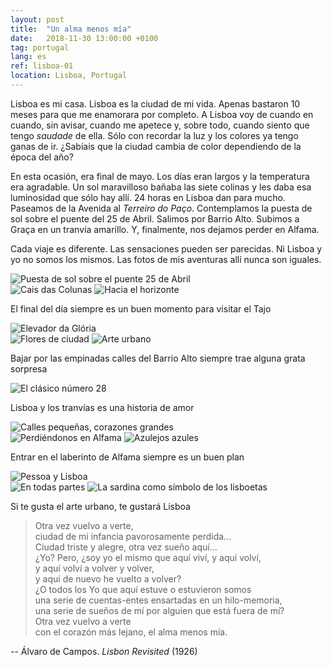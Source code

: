 ```yaml
---
layout: post
title:  "Un alma menos mía"
date:   2018-11-30 13:00:00 +0100
tag: portugal
lang: es
ref: lisboa-01
location: Lisboa, Portugal
---
```


Lisboa es mi casa. Lisboa es la ciudad de mi vida. Apenas bastaron 10 meses para que me enamorara por completo.
A Lisboa voy de cuando en cuando, sin avisar, cuando me apetece y, sobre todo, cuando siento que tengo *saudade* de ella.
Sólo con recordar la luz y los colores ya tengo ganas de ir. ¿Sabíais que la ciudad cambia de color dependiendo de la época del año? 

En esta ocasión, era final de mayo. Los días eran largos y la temperatura era agradable. Un sol maravilloso bañaba las siete colinas y les daba esa luminosidad que sólo hay allí. 
24 horas en Lisboa dan para mucho. Paseamos de la Avenida al *Terreiro do Paço*. Contemplamos la puesta de sol sobre el puente del 25 de Abril. Salimos por Barrio Alto. Subimos a Graça en un tranvía amarillo. Y, finalmente, nos dejamos perder en Alfama. 

Cada viaje es diferente. Las sensaciones pueden ser parecidas. Ni Lisboa y yo no somos los mismos. Las fotos de mis aventuras allí nunca son iguales. 

<div class="post-image">
    <div class="post-image">
    <img src="/fernweh/photo/2018-11-30-Lisboa-01/Lisboa_193915-01.jpg" alt="Puesta de sol sobre el puente 25 de Abril" />
    </div>
    <div class="post-image post-image--split">
    <img src="/fernweh/photo/2018-11-30-Lisboa-01/Lisboa_193604_HDR-01.jpg" alt="Cais das Colunas" />
    <img src="/fernweh/photo/2018-11-30-Lisboa-01/Lisboa_193656_HDR-01.jpg" alt="Hacia el horizonte" />
</div>                                                                                                                         
    <p class="post-image-caption">El final del día siempre es un buen momento para visitar el Tajo</p>
</div>

<div class="post-image">
    <div class="post-image">
    <img src="/fernweh/photo/2018-11-30-Lisboa-01/Lisboa_160333_HDR.jpg" alt="Elevador da Glória" />
    </div>
    <div class="post-image post-image--split">
    <img src="/fernweh/photo/2018-11-30-Lisboa-01/Lisboa_160541_HDR-01.jpeg" alt="Flores de ciudad" />
    <img src="/fernweh/photo/2018-11-30-Lisboa-01/Lisboa_160942_HDR-01.jpg" alt="Arte urbano" />
</div>                                                                                                                         
    <p class="post-image-caption">Bajar por las empinadas calles del Barrio Alto siempre trae alguna grata sorpresa</p>
</div>

<div class="post-image">
    <div class="post-image">
    <img src="/fernweh/photo/2018-11-30-Lisboa-01/Lisboa_131232_HDR-01.jpg" alt="El clásico número 28" />
    </div>
    <p class="post-image-caption">Lisboa y los tranvías es una historia de amor</p>
</div>

<div class="post-image">
    <div class="post-image">
    <img src="/fernweh/photo/2018-11-30-Lisboa-01/Lisboa_140331_HDR-01.jpg" alt="Calles pequeñas, corazones grandes" />
    </div>
    <div class="post-image post-image--split">
    <img src="/fernweh/photo/2018-11-30-Lisboa-01/Lisboa_140647_HDR-01.jpg" alt="Perdiéndonos en Alfama" />
    <img src="/fernweh/photo/2018-11-30-Lisboa-01/Lisboa_132100_HDR-01.jpg" alt="Azulejos azules" />
</div>                                                                                                                         
    <p class="post-image-caption">Entrar en el laberinto de Alfama siempre es un buen plan</p>
</div>

<div class="post-image">
    <div class="post-image">
    <img src="/fernweh/photo/2018-11-30-Lisboa-01/Lisboa_135706_HDR-01.jpg" alt="Pessoa y Lisboa" />
    </div>
    <div class="post-image post-image--split">
    <img src="/fernweh/photo/2018-11-30-Lisboa-01/Lisboa_135554_HDR-01.jpg" alt="En todas partes" />
    <img src="/fernweh/photo/2018-11-30-Lisboa-01/Lisboa_135439_HDR-01.jpg" alt="La sardina como símbolo de los lisboetas" />
</div>                                                                                                                         
    <p class="post-image-caption">Si te gusta el arte urbano, te gustará Lisboa</p>
</div>


> Otra vez vuelvo a verte,  
> ciudad de mi infancia pavorosamente perdida...  
> Ciudad triste y alegre, otra vez sueño aquí...  
> ¿Yo? Pero, ¿soy yo el mismo que aquí viví, y aquí volví,  
> y aquí volví a volver y volver,  
> y aquí de nuevo he vuelto a volver?  
> ¿O todos los Yo que aquí estuve o estuvieron somos  
> una serie de cuentas-entes ensartadas en un hilo-memoria,  
> una serie de sueños de mí por alguien que está fuera de mí?  
> Otra vez vuelvo a verte  
> con el corazón más lejano, el alma menos mía.  

\-- Álvaro de Campos. *Lisbon Revisited* (1926)

